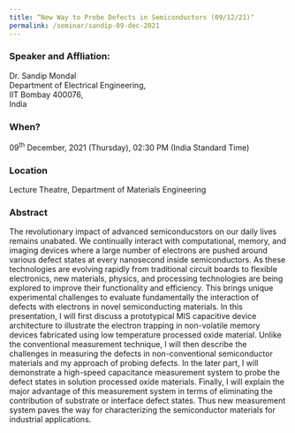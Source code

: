 ```yaml
---
title: “New Way to Probe Defects in Semiconductors (09/12/21)"
permalink: /seminar/sandip-09-dec-2021
---
```

### Speaker and Affliation:
Dr. Sandip Mondal <br>
Department of Electrical Engineering, <br>
IIT Bombay 400076,  <br>
India<br>

### When?
09<sup>th</sup> December, 2021 (Thursday), 02:30 PM (India Standard Time)

### Location
Lecture Theatre, Department of Materials Engineering

### Abstract
The revolutionary impact of advanced semiconducstors on our daily lives remains unabated. We continually interact with computational, memory, and imaging devices where a large number of electrons are pushed around various defect states at every nanosecond inside semiconductors. As these technologies are evolving rapidly from traditional circuit boards to flexible electronics, new materials, physics, and processing technologies are being explored to improve their functionality and efficiency. This brings unique experimental challenges to evaluate fundamentally the interaction of defects with electrons in novel semiconducting materials. In this presentation, I will first discuss a prototypical MIS capacitive device architecture to illustrate the electron trapping in non-volatile memory devices fabricated using low temperature processed oxide material. Unlike the conventional measurement technique, I will then describe the challenges in measuring the defects in non-conventional semiconductor materials and my approach of probing defects. In the later part, I will demonstrate a high-speed capacitance measurement system to probe the defect states in solution processed oxide materials. Finally, I will explain the major advantage of this measurement system in terms of eliminating the contribution of substrate or interface defect states. Thus new measurement system paves the way for characterizing the semiconductor materials for industrial applications.
  
